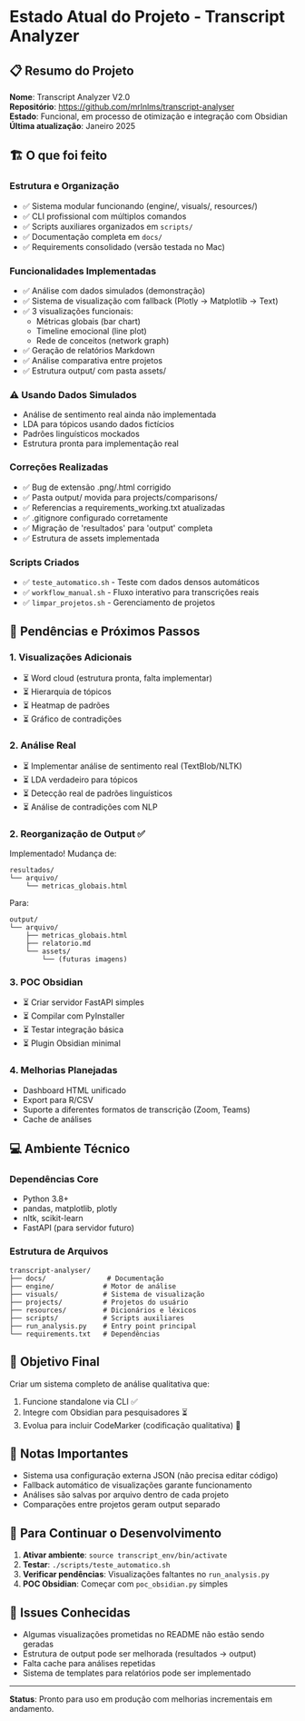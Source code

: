 # Estado Atual do Projeto - Transcript Analyzer

## 📋 Resumo do Projeto

**Nome**: Transcript Analyzer V2.0  
**Repositório**: https://github.com/mrlnlms/transcript-analyser  
**Estado**: Funcional, em processo de otimização e integração com Obsidian  
**Última atualização**: Janeiro 2025

## 🏗️ O que foi feito

### Estrutura e Organização
- ✅ Sistema modular funcionando (engine/, visuals/, resources/)
- ✅ CLI profissional com múltiplos comandos
- ✅ Scripts auxiliares organizados em `scripts/`
- ✅ Documentação completa em `docs/`
- ✅ Requirements consolidado (versão testada no Mac)

### Funcionalidades Implementadas
- ✅ Análise com dados simulados (demonstração)
- ✅ Sistema de visualização com fallback (Plotly → Matplotlib → Text)
- ✅ 3 visualizações funcionais:
  - Métricas globais (bar chart)
  - Timeline emocional (line plot)
  - Rede de conceitos (network graph)
- ✅ Geração de relatórios Markdown
- ✅ Análise comparativa entre projetos
- ✅ Estrutura output/ com pasta assets/

### ⚠️ Usando Dados Simulados
- Análise de sentimento real ainda não implementada
- LDA para tópicos usando dados fictícios
- Padrões linguísticos mockados
- Estrutura pronta para implementação real

### Correções Realizadas
- ✅ Bug de extensão .png/.html corrigido
- ✅ Pasta output/ movida para projects/comparisons/
- ✅ Referencias a requirements_working.txt atualizadas
- ✅ .gitignore configurado corretamente
- ✅ Migração de 'resultados' para 'output' completa
- ✅ Estrutura de assets implementada

### Scripts Criados
- ✅ `teste_automatico.sh` - Teste com dados densos automáticos
- ✅ `workflow_manual.sh` - Fluxo interativo para transcrições reais
- ✅ `limpar_projetos.sh` - Gerenciamento de projetos

## 🚧 Pendências e Próximos Passos

### 1. Visualizações Adicionais
- ⏳ Word cloud (estrutura pronta, falta implementar)
- ⏳ Hierarquia de tópicos 
- ⏳ Heatmap de padrões
- ⏳ Gráfico de contradições

### 2. Análise Real
- ⏳ Implementar análise de sentimento real (TextBlob/NLTK)
- ⏳ LDA verdadeiro para tópicos
- ⏳ Detecção real de padrões linguísticos
- ⏳ Análise de contradições com NLP

### 2. Reorganização de Output ✅
Implementado! Mudança de:
```
resultados/
└── arquivo/
    └── metricas_globais.html
```

Para:
```
output/
└── arquivo/
    ├── metricas_globais.html
    ├── relatorio.md
    └── assets/
        └── (futuras imagens)
```

### 3. POC Obsidian
- ⏳ Criar servidor FastAPI simples
- ⏳ Compilar com PyInstaller
- ⏳ Testar integração básica
- ⏳ Plugin Obsidian minimal

### 4. Melhorias Planejadas
- Dashboard HTML unificado
- Export para R/CSV
- Suporte a diferentes formatos de transcrição (Zoom, Teams)
- Cache de análises

## 💻 Ambiente Técnico

### Dependências Core
- Python 3.8+
- pandas, matplotlib, plotly
- nltk, scikit-learn
- FastAPI (para servidor futuro)

### Estrutura de Arquivos
```
transcript-analyser/
├── docs/               # Documentação
├── engine/            # Motor de análise
├── visuals/           # Sistema de visualização
├── projects/          # Projetos do usuário
├── resources/         # Dicionários e léxicos
├── scripts/           # Scripts auxiliares
├── run_analysis.py    # Entry point principal
└── requirements.txt   # Dependências
```

## 🎯 Objetivo Final

Criar um sistema completo de análise qualitativa que:
1. Funcione standalone via CLI ✅
2. Integre com Obsidian para pesquisadores ⏳
3. Evolua para incluir CodeMarker (codificação qualitativa) 🔮

## 📝 Notas Importantes

- Sistema usa configuração externa JSON (não precisa editar código)
- Fallback automático de visualizações garante funcionamento
- Análises são salvas por arquivo dentro de cada projeto
- Comparações entre projetos geram output separado

## 🔧 Para Continuar o Desenvolvimento

1. **Ativar ambiente**: `source transcript_env/bin/activate`
2. **Testar**: `./scripts/teste_automatico.sh`
3. **Verificar pendências**: Visualizações faltantes no `run_analysis.py`
4. **POC Obsidian**: Começar com `poc_obsidian.py` simples

## 🐛 Issues Conhecidas

- Algumas visualizações prometidas no README não estão sendo geradas
- Estrutura de output pode ser melhorada (resultados → output)
- Falta cache para análises repetidas
- Sistema de templates para relatórios pode ser implementado

---

**Status**: Pronto para uso em produção com melhorias incrementais em andamento.